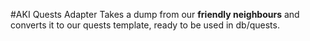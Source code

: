 #AKI Quests Adapter
Takes a dump from our **friendly neighbours** and converts it to our quests template, ready to be used in db/quests.
